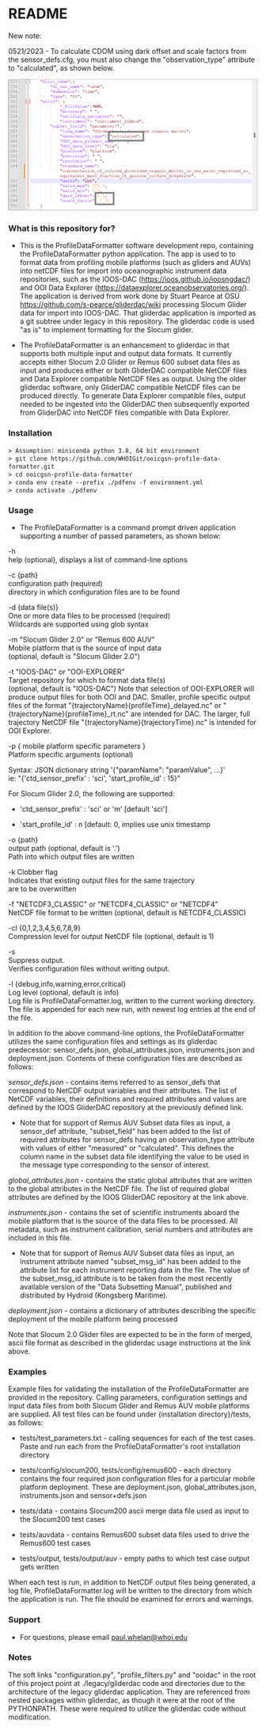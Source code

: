 # README #

New note:

0521/2023 - To calculate CDOM using dark offset and scale factors from the sensor_defs.cfg, you must also change the "observation_type" attribute to "calculated", as shown below.

![sensor_defs.json](sensor_defs_cdom.png "sensor_defs")

### What is this repository for? ###

* This is the ProfileDataFormatter software development repo, containing the ProfileDataFormatter python application. The app is used to to format data from profiling mobile platforms (such as gliders and AUVs) into netCDF files for import into oceanographic instrument data repositories, such as the IOOS-DAC (https://ioos.github.io/ioosngdac/) and OOI Data Explorer (https://dataexplorer.oceanobservatories.org/). The application is derived from work done by Stuart Pearce at OSU <https://github.com/s-pearce/gliderdac/wiki> processing Slocum Glider data for import into IOOS-DAC. That gliderdac application is imported as a git subtree under legacy in this repository. The gliderdac code is used "as is" to implement formatting for the Slocum glider.

* The ProfileDataFormatter is an enhancement to gliderdac in that supports both multiple input and output data formats. It currently accepts either Slocum 2.0 Glider or Remus 600 subset data files as input and produces either or both GliderDAC compatible NetCDF files and Data Explorer compatible NetCDF files as output. Using the older gliderdac software, only GliderDAC compatible NetCDF files can be produced directly. To generate Data Explorer compatible files, output needed to be ingested into the GliderDAC then subsequently exported from GliderDAC into NetCDF files compatible with Data Explorer.

### Installation ###

    > Assumption: miniconda python 3.8, 64 bit environment
    > git clone https://github.com/WHOIGit/ooicgsn-profile-data-formatter.git
    > cd ooicgsn-profile-data-formatter
    > conda env create --prefix ./pdfenv -f environment.yml
    > conda activate ./pdfenv

### Usage ###

* The ProfileDataFormatter is a command prompt driven application supporting a number of passed parameters, as shown below:

-h  
   help (optional),
   displays a list of command-line options
   
-c {path}  
   configuration path (required)  
   directory in which configuration files are to be found

-d {data file(s)}  
   One or more data files to be processed (required)  
   Wildcards are supported using glob syntax

-m "Slocum Glider 2.0" or "Remus 600 AUV"  
   Mobile platform that is the source of input data  
   (optional, default is "Slocum Glider 2.0")

-t "IOOS-DAC" or "OOI-EXPLORER"  
   Target repository for which to format data file(s)  
   (optional, default is "IOOS-DAC")
   Note that selection of OOI-EXPLORER will produce output files for both OOI and DAC. Smaller, profile specific output files of the format "{trajectoryName}{profileTime}_delayed.nc" or "{trajectoryName}{profileTime}_rt.nc" are intended for DAC. The larger, full trajectory NetCDF file "{trajectoryName}{trajectoryTime}.nc" is intended for OOI Explorer.

-p { mobile platform specific parameters }  
   Platform specific arguments (optional)
   
   Syntax: JSON dictionary string '{"paramName": "paramValue", ...}'  
   ie:  "{'ctd_sensor_prefix' : 'sci', 'start_profile_id' : 15}"
   
   For Slocum Glider 2.0, the following are supported:

   - 'ctd_sensor_prefix' : 'sci' or 'm'  [default 'sci']

   - 'start_profile_id' : n  [default: 0, implies use unix timestamp

-o {path}  
   output path (optional, default is '.')  
   Path into which output files are written
   
-k
   Clobber flag  
   Indicates that existing output files for the same trajectory  
   are to be overwritten

-f "NETCDF3_CLASSIC" or "NETCDF4_CLASSIC" or "NETCDF4"  
   NetCDF file format to be written (optional, default is NETCDF4_CLASSIC)

-cl {0,1,2,3,4,5,6,7,8,9}  
   Compression level for output NetCDF file (optional, default is 1)

-s  
   Suppress output.  
   Verifies configuration files without writing output.

-l {debug,info,warning,error,critical}  
   Log level (optional, default is info)  
   Log file is ProfileDataFormatter.log, written to the current working directory. The file is appended for each new run, with newest log entries at the end of the file.

In addition to the above command-line options, the ProfileDataFormatter utilizes the same configuration files and settings as its gliderdac predecessor: sensor_defs.json, global_attributes.json, instruments.json and deployment.json. Contents of these configuration files are described as follows:

*sensor_defs.json* - contains items referred to as sensor_defs that correspond to NetCDF output variables and their attributes. The list of NetCDF variables, their definitions and required attributes and values are defined by the IOOS GliderDAC repository at the previously defined link.

   * Note that for support of Remus AUV Subset data files as input, a sensor_def attribute, "subset_field" has been added to the list of required attributes for sensor_defs having an observation_type attribute with values of either "measured" or "calculated". This defines the column name in the subset data file identifying the value to be used in the message type corresponding to the sensor of interest.

*global_attributes.json* - contains the static global attributes that are written to the global attributes in the NetCDF file. The list of required global attributes are defined by the IOOS GliderDAC repository at the link above.

*instruments.json* - contains the set of scientific instruments aboard the mobile platform that is the source of the data files to be processed. All metadata, such as instrument calibration, serial numbers and attributes are included in this file.

   * Note that for support of Remus AUV Subset data files as input, an instrument attribute named "subset_msg_id" has been added to the attribute list for each instrument reporting data in the file. The value of the subset_msg_id attribute is to be taken from the most recently available version of the "Data Subsetting Manual", published and distributed by Hydroid (Kongsberg Maritime).

*deployment.json* - contains a dictionary of attributes describing the specific deployment of the mobile platform being processed


Note that Slocum 2.0 Glider files are expected to be in the form of merged, ascii file format as described in the gliderdac usage instructions at the link above.

### Examples ###

Example files for validating the installation of the ProfileDataFormatter are provided in the repository. Calling parameters, configuration settings and input data files from both Slocum Glider and Remus AUV mobile platforms are supplied. All test files can be found under {installation directory}/tests, as follows:

* tests/test_parameters.txt - calling sequences for each of the test cases. Paste and run each from the ProfileDataFormatter's root installation directory

* tests/config/slocum200, tests/config/remus600 - each directory contains the four required json configuration files for a particular mobile platform deployment. These are deployment.json, global_attributes.json, instruments.json and sensor+defs.json

* tests/data - contains Slocum200 ascii merge data file used as input to the Slocum200 test cases

* tests/auvdata - contains Remus600 subset data files used to drive the Remus600 test cases

* tests/output, tests/output/auv - empty paths to which test case output gets written

When each test is run, in addition to NetCDF output files being generated, a log file, ProfileDataFormatter.log will be written to the directory from which the application is run. The file should be examined for errors and warnings.


### Support ###

* For questions, please email paul.whelan@whoi.edu

### Notes ###

 The soft links "configuration.py", "profile_filters.py" and "ooidac" in the root of this project
 point at ./legacy/gliderdac code and directories due to the architecture of the legacy gliderdac application. 
 They are referenced from nested packages within gliderdac, as though it were at the 
 root of the PYTHONPATH. These were required to utilize the gliderdac code without modification.
